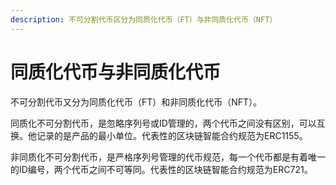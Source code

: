 ```yaml
---
description: 不可分割代币区分为同质化代币（FT）与非同质化代币（NFT）
---
```


# 同质化代币与非同质化代币

不可分割代币又分为同质化代币（FT）和非同质化代币（NFT）。

同质化不可分割代币，是忽略序列号或ID管理的，两个代币之间没有区别，可以互换。他记录的是产品的最小单位。代表性的区块链智能合约规范为ERC1155。

非同质化不可分割代币，是严格序列号管理的代币规范，每一个代币都是有着唯一的ID编号，两个代币之间不可等同。代表性的区块链智能合约规范为ERC721。



